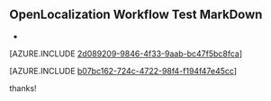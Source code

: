 ## OpenLocalization Workflow Test MarkDown
* 

[AZURE.INCLUDE [2d089209-9846-4f33-9aab-bc47f5bc8fca](calleeMd1.md)]



[AZURE.INCLUDE [b07bc162-724c-4722-98f4-f194f47e45cc](calleeMd2.md)]

 
thanks!